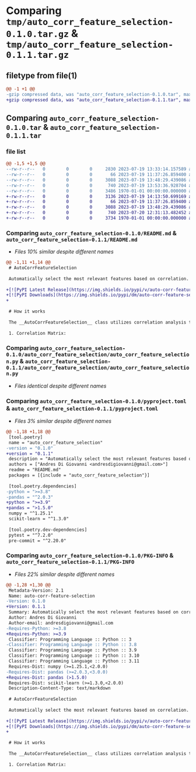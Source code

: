 # Comparing `tmp/auto_corr_feature_selection-0.1.0.tar.gz` & `tmp/auto_corr_feature_selection-0.1.1.tar.gz`

## filetype from file(1)

```diff
@@ -1 +1 @@
-gzip compressed data, was "auto_corr_feature_selection-0.1.0.tar", max compression
+gzip compressed data, was "auto_corr_feature_selection-0.1.1.tar", max compression
```

## Comparing `auto_corr_feature_selection-0.1.0.tar` & `auto_corr_feature_selection-0.1.1.tar`

### file list

```diff
@@ -1,5 +1,5 @@
--rw-r--r--   0        0        0     2830 2023-07-19 13:33:14.157589 auto_corr_feature_selection-0.1.0/README.md
--rw-r--r--   0        0        0       66 2023-07-19 11:37:26.859400 auto_corr_feature_selection-0.1.0/auto_corr_feature_selection/__init__.py
--rw-r--r--   0        0        0     3088 2023-07-19 13:48:29.439086 auto_corr_feature_selection-0.1.0/auto_corr_feature_selection/auto_corr_feature_selection.py
--rw-r--r--   0        0        0      740 2023-07-19 13:53:36.928704 auto_corr_feature_selection-0.1.0/pyproject.toml
--rw-r--r--   0        0        0     3486 1970-01-01 00:00:00.000000 auto_corr_feature_selection-0.1.0/PKG-INFO
+-rw-r--r--   0        0        0     3136 2023-07-19 14:13:50.699169 auto_corr_feature_selection-0.1.1/README.md
+-rw-r--r--   0        0        0       66 2023-07-19 11:37:26.859400 auto_corr_feature_selection-0.1.1/auto_corr_feature_selection/__init__.py
+-rw-r--r--   0        0        0     3088 2023-07-19 13:48:29.439086 auto_corr_feature_selection-0.1.1/auto_corr_feature_selection/auto_corr_feature_selection.py
+-rw-r--r--   0        0        0      740 2023-07-20 12:31:13.482452 auto_corr_feature_selection-0.1.1/pyproject.toml
+-rw-r--r--   0        0        0     3734 1970-01-01 00:00:00.000000 auto_corr_feature_selection-0.1.1/PKG-INFO
```

### Comparing `auto_corr_feature_selection-0.1.0/README.md` & `auto_corr_feature_selection-0.1.1/README.md`

 * *Files 10% similar despite different names*

```diff
@@ -1,11 +1,14 @@
 # AutoCorrFeatureSelection
 
 Automatically select the most relevant features based on correlation.
 
+[![PyPI Latest Release](https://img.shields.io/pypi/v/auto-corr-feature-selection.svg)](https://pypi.org/project/auto-corr-feature-selection/)
+[![PyPI Downloads](https://img.shields.io/pypi/dm/auto-corr-feature-selection.svg?label=PyPI%20downloads)](https://pypi.org/project/auto-corr-feature-selection/)
+
 
 # How it works
 
 The __AutoCorrFeatureSelection__ class utilizes correlation analysis to automatically select relevant features from a given dataset. Here's a step-by-step overview of how it works:
 
 1. Correlation Matrix:
```

### Comparing `auto_corr_feature_selection-0.1.0/auto_corr_feature_selection/auto_corr_feature_selection.py` & `auto_corr_feature_selection-0.1.1/auto_corr_feature_selection/auto_corr_feature_selection.py`

 * *Files identical despite different names*

### Comparing `auto_corr_feature_selection-0.1.0/pyproject.toml` & `auto_corr_feature_selection-0.1.1/pyproject.toml`

 * *Files 3% similar despite different names*

```diff
@@ -1,18 +1,18 @@
 [tool.poetry]
 name = "auto_corr_feature_selection"
-version = "0.1.0"
+version = "0.1.1"
 description = "Automatically select the most relevant features based on correlation."
 authors = ["Andres Di Giovanni <andresdigiovanni@gmail.com>"]
 readme = "README.md"
 packages = [{include = "auto_corr_feature_selection"}]
 
 [tool.poetry.dependencies]
-python = ">=3.8"
-pandas = "^2.0.3"
+python = ">=3.9"
+pandas = ">1.5.0"
 numpy = "^1.25.1"
 scikit-learn = "^1.3.0"
 
 [tool.poetry.dev-dependencies]
 pytest = "^7.2.0"
 pre-commit = "^2.20.0"
```

### Comparing `auto_corr_feature_selection-0.1.0/PKG-INFO` & `auto_corr_feature_selection-0.1.1/PKG-INFO`

 * *Files 22% similar despite different names*

```diff
@@ -1,28 +1,30 @@
 Metadata-Version: 2.1
 Name: auto-corr-feature-selection
-Version: 0.1.0
+Version: 0.1.1
 Summary: Automatically select the most relevant features based on correlation.
 Author: Andres Di Giovanni
 Author-email: andresdigiovanni@gmail.com
-Requires-Python: >=3.8
+Requires-Python: >=3.9
 Classifier: Programming Language :: Python :: 3
-Classifier: Programming Language :: Python :: 3.8
 Classifier: Programming Language :: Python :: 3.9
 Classifier: Programming Language :: Python :: 3.10
 Classifier: Programming Language :: Python :: 3.11
 Requires-Dist: numpy (>=1.25.1,<2.0.0)
-Requires-Dist: pandas (>=2.0.3,<3.0.0)
+Requires-Dist: pandas (>1.5.0)
 Requires-Dist: scikit-learn (>=1.3.0,<2.0.0)
 Description-Content-Type: text/markdown
 
 # AutoCorrFeatureSelection
 
 Automatically select the most relevant features based on correlation.
 
+[![PyPI Latest Release](https://img.shields.io/pypi/v/auto-corr-feature-selection.svg)](https://pypi.org/project/auto-corr-feature-selection/)
+[![PyPI Downloads](https://img.shields.io/pypi/dm/auto-corr-feature-selection.svg?label=PyPI%20downloads)](https://pypi.org/project/auto-corr-feature-selection/)
+
 
 # How it works
 
 The __AutoCorrFeatureSelection__ class utilizes correlation analysis to automatically select relevant features from a given dataset. Here's a step-by-step overview of how it works:
 
 1. Correlation Matrix:
```

